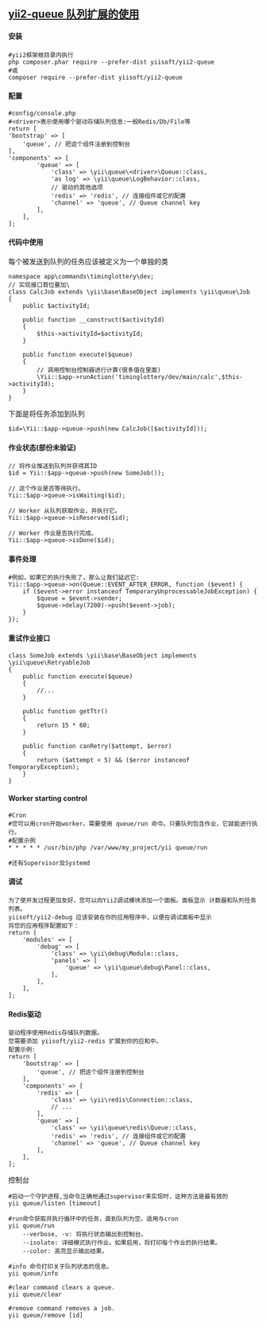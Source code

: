 ## [yii2-queue 队列扩展的使用](https://github.com/yiisoft/yii2-queue/tree/master/docs/guide-zh-CN "https://github.com/yiisoft/yii2-queue/tree/master/docs/guide-zh-CN")



#### 安装
    #yii2框架根目录内执行
    php composer.phar require --prefer-dist yiisoft/yii2-queue
    #或
    composer require --prefer-dist yiisoft/yii2-queue

#### 配置
~~~
#config/console.php
#<driver>表示使用哪个驱动存储队列信息:一般Redis/Db/File等
return [
'bootstrap' => [
    'queue', // 把这个组件注册到控制台
],
'components' => [
        'queue' => [
            'class' => \yii\queue\<driver>\Queue::class,
            'as log' => \yii\queue\LogBehavior::class,
            // 驱动的其他选项
            'redis' => 'redis', // 连接组件或它的配置
            'channel' => 'queue', // Queue channel key
        ],
    ],
];
~~~

#### 代码中使用

每个被发送到队列的任务应该被定义为一个单独的类

~~~
namespace app\commands\timinglottery\dev;
// 实现接口首位要加\
class CalcJob extends \yii\base\BaseObject implements \yii\queue\Job
{
    public $activityId;

    public function __construct($activityId)
    {
        $this->activityId=$activityId;
    }

    public function execute($queue)
    {
        // 调用控制台控制器进行计算(很多值在里面)
        \Yii::$app->runAction('timinglottery/dev/main/calc',$this->activityId);
    }
}
~~~

下面是将任务添加到队列

~~~
$id=\Yii::$app->queue->push(new CalcJob([$activityId]));
~~~

#### 作业状态(部份未验证)
~~~
// 将作业推送到队列并获得其ID
$id = Yii::$app->queue->push(new SomeJob());

// 这个作业是否等待执行。
Yii::$app->queue->isWaiting($id);

// Worker 从队列获取作业，并执行它。
Yii::$app->queue->isReserved($id);

// Worker 作业是否执行完成。
Yii::$app->queue->isDone($id);
~~~


#### 事件处理
~~~
#例如，如果它的执行失败了，那么让我们延迟它:
Yii::$app->queue->on(Queue::EVENT_AFTER_ERROR, function ($event) {
    if ($event->error instanceof TemporaryUnprocessableJobException) {
        $queue = $event->sender;
        $queue->delay(7200)->push($event->job);    
    }
});
~~~

#### 重试作业接口
~~~
class SomeJob extends \yii\base\BaseObject implements \yii\queue\RetryableJob
{
    public function execute($queue)
    {
        //...
    }

    public function getTtr()
    {
        return 15 * 60;
    }

    public function canRetry($attempt, $error)
    {
        return ($attempt < 5) && ($error instanceof TemporaryException);
    }
}
~~~


#### Worker starting control
~~~
#Cron
#您可以用cron开始worker。需要使用 queue/run 命令。只要队列包含作业，它就能进行执行。
#配置示例
* * * * * /usr/bin/php /var/www/my_project/yii queue/run

#还有Supervisor及Systemd
~~~


#### 调试
~~~
为了使开发过程更加友好，您可以向Yii2调试模块添加一个面板。面板显示 计数器和队列任务列表。
yiisoft/yii2-debug 应该安装在你的应用程序中，以便在调试面板中显示
将您的应用程序配置如下：
return [
    'modules' => [
        'debug' => [
            'class' => \yii\debug\Module::class,
            'panels' => [
                'queue' => \yii\queue\debug\Panel::class,
            ],
        ],
    ],
];
~~~

#### Redis驱动
~~~
驱动程序使用Redis存储队列数据。
您需要添加 yiisoft/yii2-redis 扩展到你的应和中。
配置示例:
return [
    'bootstrap' => [
        'queue', // 把这个组件注册到控制台
    ],
    'components' => [
        'redis' => [
            'class' => \yii\redis\Connection::class,
            // ...
        ],
        'queue' => [
            'class' => \yii\queue\redis\Queue::class,
            'redis' => 'redis', // 连接组件或它的配置
            'channel' => 'queue', // Queue channel key
        ],
    ],
];
~~~

控制台

~~~
#启动一个守护进程,当命令正确地通过supervisor来实现时，这种方法是最有效的
yii queue/listen [timeout]

#run命令获取并执行循环中的任务，直到队列为空。适用与cron
yii queue/run
    --verbose, -v: 将执行状态输出到控制台。
    --isolate: 详细模式执行作业。如果启用，将打印每个作业的执行结果。
    --color: 高亮显示输出结果。

#info 命令打印关于队列状态的信息。
yii queue/info

#clear command clears a queue.
yii queue/clear

#remove command removes a job.
yii queue/remove [id]
~~~